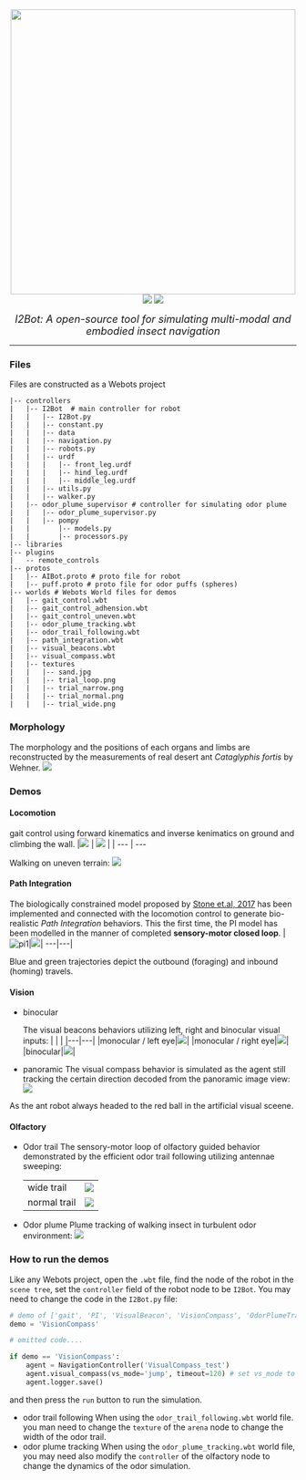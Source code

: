 <!-- ![](I2BotLogo.png) -->

<div align='center'>
  <img src="media/I2BotLogo.png" width=500>
  <div></div>
  <img src="https://img.shields.io/badge/Python-3.9.10-%233776AB?logo=Python">

  <img src="https://img.shields.io/badge/Webots-Build-red">

  <i> <font size="4"> I2Bot: A open-source tool for simulating multi-modal and embodied insect navigation</font> </i>
</div>

---

### Files
Files are constructed as a Webots project
```shell
|-- controllers
|   |-- I2Bot  # main controller for robot
|   |   |-- I2Bot.py
|   |   |-- constant.py
|   |   |-- data
|   |   |-- navigation.py
|   |   |-- robots.py
|   |   |-- urdf
|   |   |   |-- front_leg.urdf
|   |   |   |-- hind_leg.urdf
|   |   |   |-- middle_leg.urdf
|   |   |-- utils.py
|   |   |-- walker.py
|   |-- odor_plume_supervisor # controller for simulating odor plume
|   |   |-- odor_plume_supervisor.py
|   |   |-- pompy
|   |       |-- models.py
|   |       |-- processors.py
|-- libraries
|-- plugins
|   -- remote_controls
|-- protos
|   |-- AIBot.proto # proto file for robot
|   |-- puff.proto # proto file for odor puffs (spheres)
|-- worlds # Webots World files for demos 
|   |-- gait_control.wbt
|   |-- gait_control_adhension.wbt
|   |-- gait_control_uneven.wbt
|   |-- odor_plume_tracking.wbt
|   |-- odor_trail_following.wbt
|   |-- path_integration.wbt
|   |-- visual_beacons.wbt
|   |-- visual_compass.wbt
|   |-- textures
|   |   |-- sand.jpg
|   |   |-- trial_loop.png
|   |   |-- trial_narrow.png
|   |   |-- trial_normal.png
|   |   |-- trial_wide.png
```
### Morphology
The morphology and the positions of each organs and limbs are reconstructed by the measurements of real desert ant *Cataglyphis fortis* by Wehner.
![](media/desert_ant_morph.png)

### Demos
#### Locomotion
gait control using forward kinematics and inverse kenimatics on ground and climbing the wall.
  |![](media/loco_gait.gif) | ![](media/loco_wall_climb.gif) | 
  | --- | --- 

Walking on uneven terrain:
![](media/loco_uneven_ik.gif)
#### Path Integration
The biologically constrained model proposed by [Stone et.al, 2017](https://www.sciencedirect.com/science/article/pii/S0960982217310904) has been implemented and connected with the locomotion control to generate bio-realistic *Path Integration* behaviors. This the first time, the PI model has been modelled in the manner of completed **sensory-motor closed loop**.
|![pi1](media/PI1.png)|![](media/PI2.png)|
---|---|

Blue and green trajectories depict the outbound (foraging) and inbound (homing) travels.

#### Vision
+ binocular

  The visual beacons behaviors utilizing left, right and binocular visual inputs:
  | | |
  |---|---|
  |monocular / left eye|![](media/visual_beacons_left.gif)|
  |monocular / right eye|![](media/visual_beacons_right.gif)|
  |binocular|![](media/visual_beacons_both.gif)|

+ panoramic
The visual compass behavior is simulated as the agent still tracking the certain direction decoded from the panoramic image view:
![](media/visual_compass.gif)

As the ant robot always headed to the red ball in the artificial visual sceene.

#### Olfactory
+ Odor trail
  The sensory-motor loop of olfactory guided behavior demonstrated by the efficient odor trail following utilizing antennae sweeping:

  | | |
  |---|---|
  |wide trail|![](media/odor_trail_wide.gif)|
  |normal trail|![](media/odor_trail_normal.gif)|

+ Odor plume
  Plume tracking of walking insect in turbulent odor environment:
  ![](media/odor_plume_tracking.gif)


### How to run the demos
Like any Webots project, open the `.wbt` file, find the node of the robot in the `scene tree`, set the `controller` field of the robot node to be `I2Bot`. You may need to change the code in the `I2Bot.py` file:

```python
# demo of ['gait', 'PI', 'VisualBeacon', 'VisionCompass', 'OdorPlumeTracking', 'OdorTrialFollowing']
demo = 'VisionCompass'

# omitted code....

if demo == 'VisionCompass':
    agent = NavigationController('VisualCompass_test')
    agent.visual_compass(vs_mode='jump', timeout=120) # set vs_mode to alter the mode of visual scene changing
    agent.logger.save()
```

and then press the `run` button to run the simulation.

+ odor trail following
  When using the `odor_trail_following.wbt` world file. you man need to change the `texture` of the `arena` node to change the width of the odor trail.
+ odor plume tracking
  When using the `odor_plume_tracking.wbt` world file, you may need also modify the `controller` of the olfactory node to change the dynamics of the odor simulation. 
